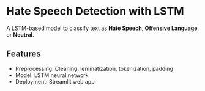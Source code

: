 # Hate Speech Detection with LSTM

A LSTM-based model to classify text as **Hate Speech**, **Offensive Language**, or **Neutral**.

## Features

- Preprocessing: Cleaning, lemmatization, tokenization, padding
- Model: LSTM neural network
- Deployment: Streamlit web app
